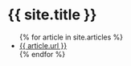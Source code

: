 <h1>{{ site.title }}</h1>
<ul>
{% for article in site.articles %}
  <li>
    <a href="{{ article.url }}">{{ article.url }}</a>
  </li>
{% endfor %}
</ul>
